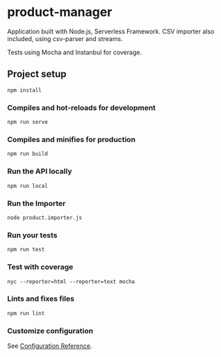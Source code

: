 # product-manager

Application built with Node.js, Serverless Framework. 
CSV importer also included, using csv-parser and streams. 

Tests using Mocha and Instanbul for coverage.

## Project setup
```
npm install
```

### Compiles and hot-reloads for development
```
npm run serve
```

### Compiles and minifies for production
```
npm run build
```

### Run the API locally
```
npm run local
```

### Run the Importer
```
node product.importer.js
```

### Run your tests
```
npm run test
```

### Test with coverage
```
nyc --reporter=html --reporter=text mocha
```
### Lints and fixes files
```
npm run lint
```

### Customize configuration
See [Configuration Reference](https://cli.vuejs.org/config/).
